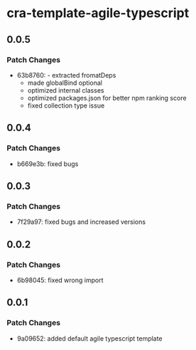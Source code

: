 # cra-template-agile-typescript

## 0.0.5

### Patch Changes

- 63b8760: - extracted fromatDeps
  - made globalBind optional
  - optimized internal classes
  - optimized packages.json for better npm ranking score
  - fixed collection type issue

## 0.0.4

### Patch Changes

- b669e3b: fixed bugs

## 0.0.3

### Patch Changes

- 7f29a97: fixed bugs and increased versions

## 0.0.2

### Patch Changes

- 6b98045: fixed wrong import

## 0.0.1

### Patch Changes

- 9a09652: added default agile typescript template
